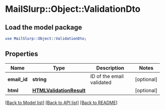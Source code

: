 # MailSlurp::Object::ValidationDto

## Load the model package
```perl
use MailSlurp::Object::ValidationDto;
```

## Properties
Name | Type | Description | Notes
------------ | ------------- | ------------- | -------------
**email_id** | **string** | ID of the email validated | [optional] 
**html** | [**HTMLValidationResult**](HTMLValidationResult) |  | [optional] 

[[Back to Model list]](../README#documentation-for-models) [[Back to API list]](../README#documentation-for-api-endpoints) [[Back to README]](../README)


